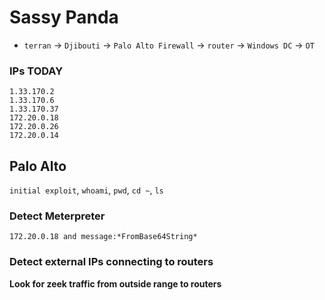 # Sassy Panda

- `terran` -> `Djibouti` -> `Palo Alto Firewall` -> `router` -> `Windows DC` -> `OT`

### IPs TODAY

```
1.33.170.2
1.33.170.6
1.33.170.37
172.20.0.18
172.20.0.26
172.20.0.14
```

## Palo Alto
`initial exploit`, `whoami`, `pwd`, `cd ~`, `ls`


### Detect Meterpreter

```kql
172.20.0.18 and message:*FromBase64String*
```

### Detect external IPs connecting to routers

**Look for zeek traffic from outside range to routers**
